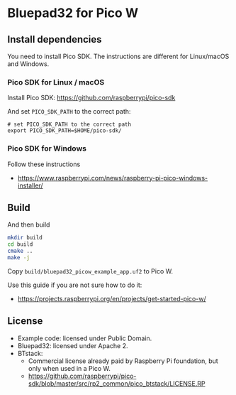 # Bluepad32 for Pico W

## Install dependencies

You need to install Pico SDK. The instructions are different for Linux/macOS and Windows.

### Pico SDK for Linux / macOS

Install Pico SDK: https://github.com/raspberrypi/pico-sdk

And set `PICO_SDK_PATH` to the correct path:

```
# set PICO_SDK_PATH to the correct path
export PICO_SDK_PATH=$HOME/pico-sdk/
```

### Pico SDK for Windows

Follow these instructions

* <https://www.raspberrypi.com/news/raspberry-pi-pico-windows-installer/>

## Build

And then build

```sh
mkdir build
cd build
cmake ..
make -j
```

Copy `build/bluepad32_picow_example_app.uf2` to Pico W.

Use this guide if you are not sure how to do it:

* <https://projects.raspberrypi.org/en/projects/get-started-pico-w/>

## License

- Example code: licensed under Public Domain.
- Bluepad32: licensed under Apache 2.
- BTstack:
  - Commercial license already paid by Raspberry Pi foundation, but only when used in a Pico W.
  - <https://github.com/raspberrypi/pico-sdk/blob/master/src/rp2_common/pico_btstack/LICENSE.RP>